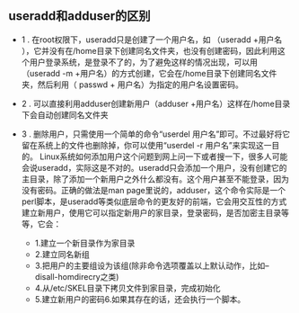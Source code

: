 
## useradd和adduser的区别

+ 1 . 在root权限下，useradd只是创建了一个用户名，如 （useradd +用户名 ），它并没有在/home目录下创建同名文件夹，也没有创建密码，因此利用这个用户登录系统，是登录不了的，为了避免这样的情况出现，可以用 （useradd -m +用户名）的方式创建，它会在/home目录下创建同名文件夹，然后利用（ passwd + 用户名）为指定的用户名设置密码。

+ 2 . 可以直接利用adduser创建新用户（adduser +用户名）这样在/home目录下会自动创建同名文件夹
  
+ 3 . 删除用户，只需使用一个简单的命令“userdel 用户名”即可。不过最好将它留在系统上的文件也删除掉，你可以使用“userdel -r 用户名”来实现这一目的。 Linux系统如何添加用户这个问题到网上问一下或者搜一下，很多人可能会说useradd，实际这是不对的。useradd只会添加一个用户，没有创建它的主目录，除了添加一个新用户之外什么都没有。这个用户甚至不能登录，因为没有密码。正确的做法是man page里说的，adduser，这个命令实际是一个perl脚本，是useradd等类似底层命令的更友好的前端，它会用交互性的方式建立新用户，使用它可以指定新用户的家目录，登录密码，是否加密主目录等等，它会：
  + 1.建立一个新目录作为家目录
  + 2.建立同名新组
  + 3.把用户的主要组设为该组(除非命令选项覆盖以上默认动作，比如–disall-homdirecry之类)
  + 4.从/etc/SKEL目录下拷贝文件到家目录，完成初始化
  + 5.建立新用户的密码6.如果其存在的话，还会执行一个脚本。